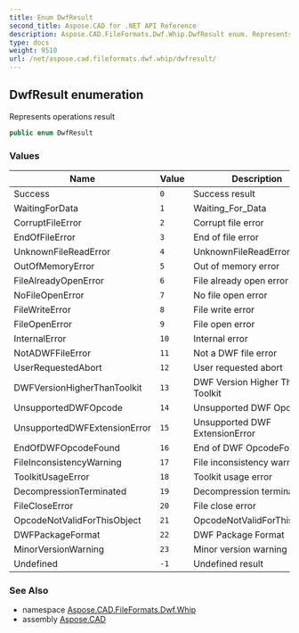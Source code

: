 ```yaml
---
title: Enum DwfResult
second_title: Aspose.CAD for .NET API Reference
description: Aspose.CAD.FileFormats.Dwf.Whip.DwfResult enum. Represents operations result
type: docs
weight: 9510
url: /net/aspose.cad.fileformats.dwf.whip/dwfresult/
---
```

## DwfResult enumeration

Represents operations result

```csharp
public enum DwfResult
```

### Values

| Name | Value | Description |
| --- | --- | --- |
| Success | `0` | Success result |
| WaitingForData | `1` | Waiting_For_Data |
| CorruptFileError | `2` | Corrupt file error |
| EndOfFileError | `3` | End of file error |
| UnknownFileReadError | `4` | UnknownFileReadError |
| OutOfMemoryError | `5` | Out of memory error |
| FileAlreadyOpenError | `6` | File already open error |
| NoFileOpenError | `7` | No file open error |
| FileWriteError | `8` | File write error |
| FileOpenError | `9` | File open error |
| InternalError | `10` | Internal error |
| NotADWFFileError | `11` | Not a DWF file error |
| UserRequestedAbort | `12` | User requested abort |
| DWFVersionHigherThanToolkit | `13` | DWF Version Higher Than Toolkit |
| UnsupportedDWFOpcode | `14` | Unsupported DWF Opcode |
| UnsupportedDWFExtensionError | `15` | Unsupported DWF ExtensionError |
| EndOfDWFOpcodeFound | `16` | End of DWF OpcodeFound |
| FileInconsistencyWarning | `17` | File inconsistency warning |
| ToolkitUsageError | `18` | Toolkit usage error |
| DecompressionTerminated | `19` | Decompression terminated |
| FileCloseError | `20` | File close error |
| OpcodeNotValidForThisObject | `21` | OpcodeNotValidForThisObject |
| DWFPackageFormat | `22` | DWF Package Format |
| MinorVersionWarning | `23` | Minor version warning |
| Undefined | `-1` | Undefined result |

### See Also

* namespace [Aspose.CAD.FileFormats.Dwf.Whip](../../aspose.cad.fileformats.dwf.whip/)
* assembly [Aspose.CAD](../../)


